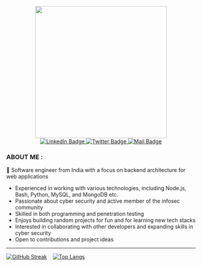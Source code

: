 <div id="header" align="center">
  <img src="https://media4.giphy.com/media/v1.Y2lkPTc5MGI3NjExYTFmMDUwMjUwNzViNmE2ZWRjZGMzYzBhMzk3NjgyYTIzNTQwMTZiNyZjdD1n/l0MYvaR4v3PFymiSk/giphy.gif" width="350"/>
</div>

<div id="badges" align="center">
  <a href="https://www.linkedin.com/in/himan0xa/">
    <img src="https://img.shields.io/badge/LinkedIn-blue?style=for-the-badge&logo=linkedin&logoColor=white" alt="LinkedIn Badge"/>
  </a>

  <a href="https://twitter.com/Himan10_">
    <img src="https://img.shields.io/badge/Twitter-red?style=for-the-badge&logo=twitter&logoColor=white" alt="Twitter Badge"/>
  </a>

  <a href="mailto:h3c.initiative46@gmail.com">
    <img src="https://img.shields.io/badge/GMAIL-grey?style=for-the-badge&logo=gmail&logoColor=white" alt="Mail Badge"/>
  </a>
</div>

### ABOUT ME :

👋 Software engineer from India with a focus on backend architecture for web applications
- Experienced in working with various technologies, including Node.js, Bash, Python, MySQL, and MongoDB etc.
- Passionate about cyber security and active member of the infosec community
- Skilled in both programming and penetration testing
- Enjoys building random projects for fun and for learning new tech stacks
- Interested in collaborating with other developers and expanding skills in cyber security
- Open to contributions and project ideas

---
[![GitHub Streak](http://github-readme-streak-stats.herokuapp.com?user=Himan10&theme=black-ice&background=000000)](https://git.io/streak-stats)&nbsp;&nbsp;&nbsp;&nbsp;[![Top Langs](https://github-readme-stats.vercel.app/api/top-langs/?username=Himan10&layout=compact&theme=vision-friendly-dark)](https://github.com/anuraghazra/github-readme-stats)
<!---
Himan10/Himan10 is a ✨ special ✨ repository because its `README.md` (this file) appears on your GitHub profile.
You can click the Preview link to take a look at your changes.
--->

